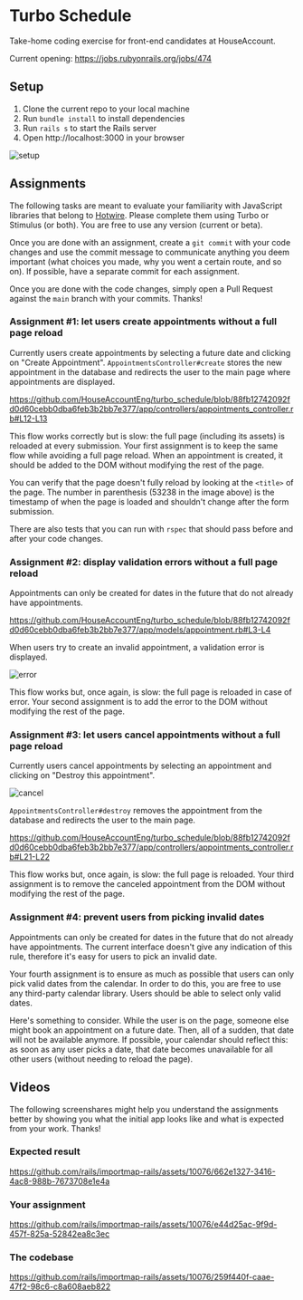 # Turbo Schedule

Take-home coding exercise for front-end candidates at HouseAccount.

Current opening: https://jobs.rubyonrails.org/jobs/474

## Setup

1. Clone the current repo to your local machine
1. Run `bundle install` to install dependencies
1. Run `rails s` to start the Rails server
1. Open http://localhost:3000 in your browser

![setup](https://github.com/HouseAccountEng/turbo_schedule/assets/10076/dc830999-6bfc-4acb-9fc4-f18b5d189b00)

## Assignments

The following tasks are meant to evaluate your familiarity with JavaScript libraries that belong to [Hotwire](https://hotwired.dev/).
Please complete them using Turbo or Stimulus (or both). You are free to use any version (current or beta).

Once you are done with an assignment, create a `git commit` with your code changes and use the commit message
to communicate anything you deem important (what choices you made, why you went a certain route, and so on).
If possible, have a separate commit for each assignment.

Once you are done with the code changes, simply open a Pull Request against the `main` branch with your commits. Thanks!

### Assignment #1: let users create appointments without a full page reload

Currently users create appointments by selecting a future date and clicking on "Create Appointment".
`AppointmentsController#create` stores the new appointment in the database and redirects the user to the main page where appointments are displayed.

https://github.com/HouseAccountEng/turbo_schedule/blob/88fb12742092fd0d60cebb0dba6feb3b2bb7e377/app/controllers/appointments_controller.rb#L12-L13

This flow works correctly but is slow: the full page (including its assets) is reloaded at every submission.
Your first assignment is to keep the same flow while avoiding a full page reload.
When an appointment is created, it should be added to the DOM without modifying the rest of the page.

You can verify that the page doesn't fully reload by looking at the `<title>` of the page. 
The number in parenthesis (53238 in the image above) is the timestamp of when the page is loaded and shouldn't change after the form submission.

There are also tests that you can run with `rspec` that should pass before and after your code changes.

### Assignment #2: display validation errors without a full page reload

Appointments can only be created for dates in the future that do not already have appointments.

https://github.com/HouseAccountEng/turbo_schedule/blob/88fb12742092fd0d60cebb0dba6feb3b2bb7e377/app/models/appointment.rb#L3-L4

When users try to create an invalid appointment, a validation error is displayed.

![error](https://github.com/HouseAccountEng/turbo_schedule/assets/10076/7cb7bce0-c242-4367-a6ee-21abae0d5ea0)

This flow works but, once again, is slow: the full page is reloaded in case of error.
Your second assignment is to add the error to the DOM without modifying the rest of the page.

### Assignment #3: let users cancel appointments without a full page reload

Currently users cancel appointments by selecting an appointment and clicking on "Destroy this appointment".

![cancel](https://github.com/HouseAccountEng/turbo_schedule/assets/10076/1a6e85f0-5b96-43b2-bfe2-50da7666b949)

`AppointmentsController#destroy` removes the appointment from the database and redirects the user to the main page.

https://github.com/HouseAccountEng/turbo_schedule/blob/88fb12742092fd0d60cebb0dba6feb3b2bb7e377/app/controllers/appointments_controller.rb#L21-L22

This flow works but, once again, is slow: the full page is reloaded.
Your third assignment is to remove the canceled appointment from the DOM without modifying the rest of the page.

### Assignment #4: prevent users from picking invalid dates

Appointments can only be created for dates in the future that do not already have appointments.
The current interface doesn't give any indication of this rule, therefore it's easy for users to pick an invalid date.

Your fourth assignment is to ensure as much as possible that users can only pick valid dates from the calendar.
In order to do this, you are free to use any third-party calendar library. Users should be able to select only valid dates.

Here's something to consider. While the user is on the page, someone else might book an appointment on a future date.
Then, all of a sudden, that date will not be available anymore. 
If possible, your calendar should reflect this: as soon as any user picks a date, that date becomes unavailable for all other users (without needing to reload the page).

<!--
### Assignment #5: make any CSS improvement you deem appropriate

Currently the application links to [Simple.css](https://simplecss.org/) to have some basic styling

https://github.com/HouseAccountEng/turbo_schedule/blob/88fb12742092fd0d60cebb0dba6feb3b2bb7e377/app/views/layouts/application.html.erb#L8

Your fifth assignment is to replace Simple.css with a modern framework like [Tailwind CSS](https://tailwindcss.com/docs/guides/ruby-on-rails)
and to apply any classes that you deem appropriate to keep it usable and responsive and different widths.
-->

## Videos

The following screenshares might help you understand the assignments better by showing you what the initial app looks like
and what is expected from your work. Thanks! 

### Expected result

https://github.com/rails/importmap-rails/assets/10076/662e1327-3416-4ac8-988b-7673708e1e4a

### Your assignment

https://github.com/rails/importmap-rails/assets/10076/e44d25ac-9f9d-457f-825a-52842ea8c3ec

### The codebase

https://github.com/rails/importmap-rails/assets/10076/259f440f-caae-47f2-98c6-c8a608aeb822

